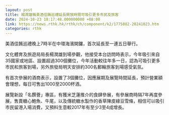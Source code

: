 ```yaml
---
layout: post
title: 楊潤雄稱美酒佳餚巡禮延長開放時間可吸引更多市民及旅客
date: 2024-10-23 18:17:48.000000000 +08:00
link: https://news.rthk.hk/rthk/ch/component/k2/1775882-20241023.htm
categories: rthk
---
```


美酒佳餚巡禮晚上7時半在中環海濱開鑼，首次延長至一連五日舉行。

文化體育及旅遊局局長楊潤雄到場參觀，他接受本台訪問時表示，今年吸引來自35國家或地區、設置超過300個攤位，今年活動較往年多一日，認為可吸引更多市民和旅客到場，另外旅發局明天安排約300名郵輪旅客到場感受氣氛。

有首次參展的酒商表示，設置了3個攤位，因應展期及展覽時間延長，預計營業額會理想，每日可售出1000至2000杯酒。

展覽新設「名饌薈」專區，有獲米芝蓮推介的食肆參展，有參展商時隔7年再度參展，售賣糖心鮑魚、牛尾，以及傳統糖水製作的香草陳皮綠豆雪條，相信可以吸引市民留港入場消費，又預料生意較2017年有至少3至4成增長。

